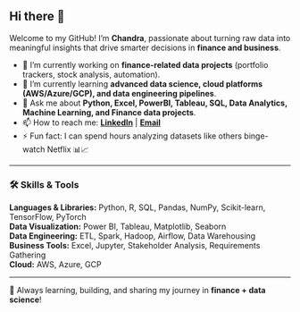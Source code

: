 ## Hi there 👋  

Welcome to my GitHub! I’m **Chandra**, passionate about turning raw data into meaningful insights that drive smarter decisions in **finance and business**.  

- 🔭 I’m currently working on **finance-related data projects** (portfolio trackers, stock analysis, automation).  
- 🌱 I’m currently learning **advanced data science, cloud platforms (AWS/Azure/GCP), and data engineering pipelines**.  
- 💬 Ask me about **Python, Excel, PowerBI, Tableau, SQL, Data Analytics, Machine Learning, and Finance data projects**.  
- 📫 How to reach me: **[LinkedIn](https://www.linkedin.com/in/chandra-bahadur-gurung-651a01112/)** | **[Email](mailto:echandra@gmail.com)**  
- ⚡ Fun fact: I can spend hours analyzing datasets like others binge-watch Netflix 📊📈  

---
### 🛠 Skills & Tools  
**Languages & Libraries:** Python, R, SQL, Pandas, NumPy, Scikit-learn, TensorFlow, PyTorch  
**Data Visualization:** Power BI, Tableau, Matplotlib, Seaborn  
**Data Engineering:** ETL, Spark, Hadoop, Airflow, Data Warehousing  
**Business Tools:** Excel, Jupyter, Stakeholder Analysis, Requirements Gathering  
**Cloud:** AWS, Azure, GCP  

---
🚀 Always learning, building, and sharing my journey in **finance + data science**!  
